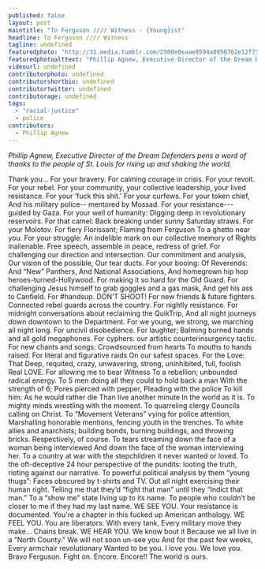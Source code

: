 ```yaml
---
published: false
layout: post
maintitle: "To Ferguson //// Witness - {Young}ist"
headline: To Ferguson //// Witness
tagline: undefined
featuredphoto: "http://31.media.tumblr.com/2508e0eaae8594a0958762e12f75fe85/tumblr_na95swK8gP1qc52lxo1_1280.jpg"
featuredphotoalttext: "Phillip Agnew, Executive Director of the Dream Defenders"
videourl: undefined
contributorphoto: undefined
contributorshortbio: undefined
contributortwitter: undefined
contributorage: undefined
tags: 
  - "racial-justice"
  - police
contributors: 
  - Phillip Agnew
---
```


_Phillip Agnew, Executive Director of the Dream Defenders pens a word of thanks to the people of St. Louis for rising up and shaking the world._

Thank you…
For your bravery.
For calming courage in crisis.
For your revolt.
For your rebel.
For your community, your collective leadership, your lived resistance.
For your ‘fuck this shit.' 
For your curfews.
For your token chief,
And his military police-- mentored by Mossad.
For your resistance--- guided by Gaza.
For your well of humanity:
Digging deep in revolutionary reservoirs.
For that camel:
Back breaking under sunny Saturday straws.
For your Molotov.
For fiery Florissant;
Flaming from Ferguson
To a ghetto near you.
For your struggle:
An indelible mark on our collective memory of Rights inalienable.
Free speech, assemble in peace, redress of grief.
For challenging our direction and intersection.
Our commitment and analysis,
Our vision of the possible,
Our tear ducts.
For your booing:
Of Reverends:
And “New” Panthers,
And National Associations,
And homegrown hip hop heroes-turned-Hollywood.
For making it so hard for the Old Guard.
For challenging Jesus himself to grab goggles and a gas mask,
And get his ass to Canfield.
For ‪#‎handsup‬.
DON’T SHOOT!
For new friends & future fighters.
Connected rebel guards across the country.
For nightly resistance.
For midnight conversations about reclaiming the QuikTrip,
And all night journeys down downtown to the Department.
For we young, we strong, we marching all night long.
For uncivil disobedience.
For laughter;
Balming burned hands and all gold megaphones.
For cyphers: our artistic counterinsurgency tactic.
For new chants and songs:
Crowdsourced from hearts
To mouths to hands raised.
For literal and figurative raids
On our safest spaces.
For the Love:
That Deep, requited, crazy, unwavering, strong, uninhibited, full, foolish
Real LOVE.
For allowing me to bear Witness
To a rebellion; unbounded radical energy.
To 5 men doing all they could to hold back a man
With the strength of 6;
Pores pierced with pepper,
Pleading with the police
To kill him:
As he would rather die
Than live another minute
In the world as it is.
To mighty minds wrestling with the moment.
To quarreling clergy Councils calling on Christ.
To “Movement Veterans” vying for police attention, Marshalling honorable mentions, fencing youth in the trenches.
To white allies and anarchists; building bonds, burning buildings, and throwing bricks. Respectively, of course.
To tears streaming down the face of a woman being interviewed
And down the face of the woman interviewing her.
To a country at war with the stepchildren it never wanted or loved.
To the oft-deceptive 24 hour perspective of the pundits: looting the truth, rioting against our narrative.
To powerful political analysis by them “young thugs”:
Faces obscured by t-shirts and TV.
Out all night exercising their human right.
Telling me that they’d “fight that man” until they
“Indict that man.”
To a “show me” state living up to its name.
To people who couldn’t be closer to me if they had my last name.
WE SEE YOU.
Your resistance is documented. You're a chapter in this fucked up American anthology.
WE FEEL YOU.
You are liberators:
With every tank,
Every military move they make…
Chains break.
WE HEAR YOU.
We know bout it
Because we all live in a “North County."
We will not soon un-see you
And for the past few weeks,
Every armchair revolutionary
Wanted to be you.
I love you.
We love you.
Bravo Ferguson. Fight on.
Encore. Encore!!
The world is ours.